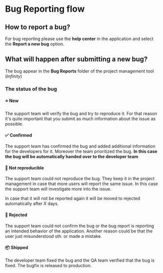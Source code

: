 # Bug Reporting flow

## How to report a bug?

For bug reporting please use the **help center** in the application and select the **Report a new bug** option.

## What will happen after submitting a new bug?

The bug appear in the **Bug Reports** folder of the project management tool (*Infinity*)

### The status of the bug

#### ⭐️ New

The support team will verify the bug and try to reproduce it. For that reason it's quite important that you submit as much information about the issue as possible.

#### ✅ Confirmed

The support team has confirmed the bug and added additional information for the developers for it. Moreover the team prioritized the bug.
**In this case the bug will be automatically handed over to the developer team**

#### 🤔 Not reproducible

The support team could not reproduce the bug. They keep it in the project management in case that more users will report the same issue. In this case the support team will investigate more into the issue.

In case that it will not be reported again it will be moved to rejected automatically after *X* days.

#### 🙅 Rejected

The support team could not confirm the bug or the bug report is reporting an intended behavior of the application. Another reason could be that the user just misunderstood sth. or made a mistake.

#### 📦 Shipped

The developer team fixed the bug and the QA team verified that the bug is fixed. The bugfix is released to production.
